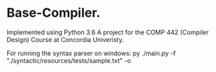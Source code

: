 # Base-Compiler.
Implemented using Python 3.6
A project for the COMP 442 (Compiler Design) Course at Concordia Univeristy.

For running the syntax parser on windows:
py ./main.py -f "./syntactic/resources/tests/sample.txt" -o
